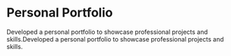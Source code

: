 # Personal Portfolio
 Developed a personal portfolio to showcase professional projects and skills.Developed a personal portfolio to showcase professional projects and skills.
